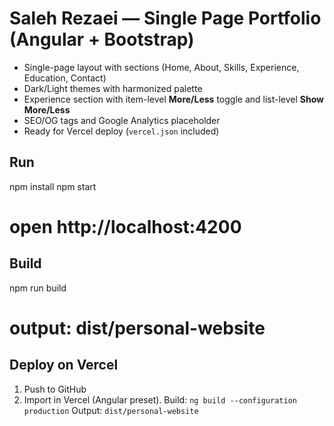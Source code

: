 
# Saleh Rezaei — Single Page Portfolio (Angular + Bootstrap)

- Single-page layout with sections (Home, About, Skills, Experience, Education, Contact)
- Dark/Light themes with harmonized palette
- Experience section with item-level **More/Less** toggle and list-level **Show More/Less**
- SEO/OG tags and Google Analytics placeholder
- Ready for Vercel deploy (`vercel.json` included)

## Run
npm install
npm start
# open http://localhost:4200

## Build
npm run build
# output: dist/personal-website

## Deploy on Vercel
1) Push to GitHub
2) Import in Vercel (Angular preset). Build: `ng build --configuration production` Output: `dist/personal-website`
